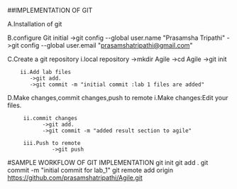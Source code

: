 
##IMPLEMENTATION OF GIT


 A.Installation of git


 B.configure Git initial
      ->git config --global user.name "Prasamsha Tripathi"
      ->git config --global user.email "prasamshatripathi@gmail.com"


C.Create a git repository
       i.local repository
          ->mkdir Agile
          ->cd Agile
          ->git init

        ii.Add lab files
           ->git add.
           ->git commit -m "initial commit :lab 1 files are added"

D.Make changes,commit changes,push to remote
         i.Make changes:Edit your files.

         ii.commit changes
               ->git add.
               ->git commit -m "added result section to agile"

         iii.Push to remote
                  ->git push




 #SAMPLE WORKFLOW OF GIT IMPLEMENTATION
    git init
    git add .
    git commit -m "initial commit for lab_1"
    git remote add origin https://github.com/prasamshatripathi/Agile.git